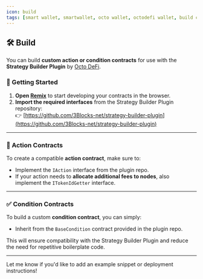 ```yaml
---
icon: build
tags: [smart wallet, smartwallet, octo wallet, octodefi wallet, build contracts]
---
```


## 🛠️ Build

You can build **custom action or condition contracts** for use with the **Strategy Builder Plugin** by [Octo DeFi](https://octo.fi).

### 🧱 Getting Started

1. **Open [Remix](https://remix.ethereum.org)** to start developing your contracts in the browser.
2. **Import the required interfaces** from the Strategy Builder Plugin repository:  
   👉 [https://github.com/3Blocks-net/strategy-builder-plugin](https://github.com/3Blocks-net/strategy-builder-plugin)

---

### 🧩 Action Contracts

To create a compatible **action contract**, make sure to:

- Implement the `IAction` interface from the plugin repo.
- If your action needs to **allocate additional fees to nodes**, also implement the `ITokenIdGetter` interface.

---

### ✅ Condition Contracts

To build a custom **condition contract**, you can simply:

- Inherit from the `BaseCondition` contract provided in the plugin repo.

This will ensure compatibility with the Strategy Builder Plugin and reduce the need for repetitive boilerplate code.

---

Let me know if you'd like to add an example snippet or deployment instructions!
